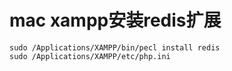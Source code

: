 # mac xampp安装redis扩展

```
sudo /Applications/XAMPP/bin/pecl install redis  
sudo /Applications/XAMPP/etc/php.ini 
```


